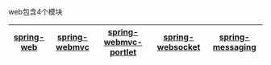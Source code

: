 



web包含4个模块

[spring-web]("基础web功能")|[spring-webmvc]("mvc实现")|[spring-webmvc-portlet]("基于portlet的mvc实现")|[spring-websocket]("为web应用提供的高效通信工具")|[spring-messaging]("用于构建基于消息的应用程序")|
---|---|---|---|---|
